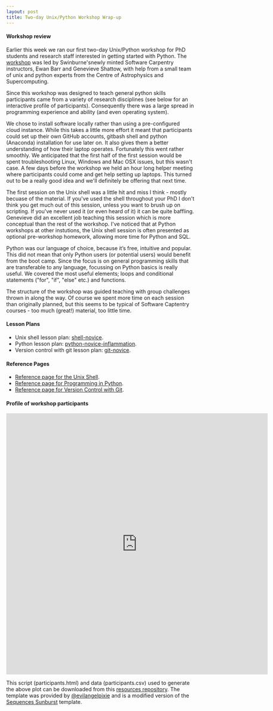 ```yaml
---
layout: post
title: Two-day Unix/Python Workshop Wrap-up
---
```



#### Workshop review

Earlier this week we ran our first two-day Unix/Python workshop for PhD students and research staff interested in getting started with Python. The <a href="http://drarnakarick.github.io/2015-05-04-swinpython/"> workshop</a> was led by Swinburne'snewly minted Software Carpentry instructors, Ewan Barr and Genevieve Shattow, with help from a small team of unix and python experts from the Centre of Astrophysics and Supercomputing.

Since this workshop was designed to teach general python skills participants came from a variety of research disciplines (see below for an interactive profile of participants). Consequently there was a large spread in programming experience and ability (and even operating system). 

We chose to install software locally rather than using a pre-configured cloud instance. While this takes a little more effort it meant that participants could set up their own GitHub accounts, gitbash shell and python (Anaconda) installation for use later on. It also gives them a better understanding of how their laptop operates. Fortunately this went rather smoothly. We anticipated that the first half of the first session would be spent troubleshooting Linux, Windows and Mac OSX issues, but this wasn't case. A few days before the workshop we held an hour long helper meeting where participants could come and get help setting up laptops. This turned out to be a really good idea and we'll definitely be offering that next time. 

The first session on the Unix shell was a little hit and miss I think - mostly becuase of the material. If you've  used the shell throughout your PhD I don't think you get much out of this session, unless you want to brush up on scripting. If you've never used it (or even heard of it) it can be quite baffling. Genevieve did an excellent job teaching this session which is more conceptual than the rest of the workshop. I've noticed that at Python workshops at other instutions, the Unix shell session is often presented as optional pre-workshop homework, allowing more time for Python and SQL.

Python was our language of choice, because it’s free, intuitive and popular. This did not mean that only Python users (or potential users) would benefit from the boot camp. Since the focus is on general programming skills that are transferable to any language, focussing on Python basics is really useful. We covered the most useful elements; loops and conditional statements ("for", "if", "else" etc.) and functions. 

The structure of the workshop was guided teaching with group challenges thrown in along the way. Of course we spent more time on each session than originally planned, but this seems to be typical of Software Captentry courses - too much (great!) material, too little time. 


#### Lesson Plans
* Unix shell lesson plan: [shell-novice](http://swcarpentry.github.io/shell-novice/).
* Python lesson plan: [python-novice-inflammation](http://swcarpentry.github.io/python-novice-inflammation/).
* Version control with git lesson plan: [git-novice](http://swcarpentry.github.io/git-novice/).

#### Reference Pages

* [Reference page for the Unix Shell](http://software-carpentry.org/v5/novice/ref/01-shell.html).
* [Reference page for Programming in Python](http://software-carpentry.org/v5/novice/ref/03-python.html).
* [Reference page for Version Control with Git](http://software-carpentry.org/v5/novice/ref/02-git.html).

#### Profile of workshop participants



<iframe width="700px" height="700px" src="http://drarnakarick.github.io/software-carpentry-resources/public/participants.html" frameborder="0" allowfullscreen="allowfullscreen">&nbsp;</iframe>


This script (participants.html) and data (participants.csv) used to generate the above plot can be downloaded from this [resources repository](http://drarnakarick.github.io/2015-05-04-swinpython/public/participants.csv). The template was provided by [@evilangelpixie](http://twitter.com/evilangelpixie) and is a modified version of the [Sequences Sunburst](http://bl.ocks.org/kerryrodden/7090426) template. 



